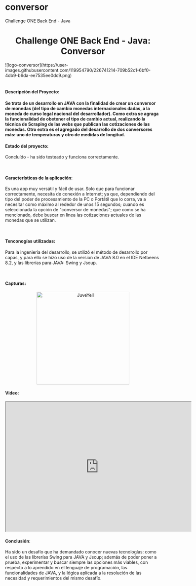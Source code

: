 # conversor
Challenge ONE Back End - Java
<h1 align="center"> Challenge ONE Back End - Java: Conversor  </h1>
![logo-conversor](https://user-images.githubusercontent.com/119954790/226741214-709b52c1-6bf0-4db9-b6da-ee7535ee0dc9.png)<br><br>
<h4>Descripción del Proyecto: <h4><p>Se trata de un desarrollo en JAVA con la finalidad de crear un conversor de monedas (del tipo de cambio monedas internacionales dadas, a la moneda de curso legal nacional del desarrollador). Como extra se agraga la funcionalidad de obetener el tipo de cambio actual, realizando la técnica de Scraping de las webs que publican las cotizaciones de las monedas. Otro extra es el agregado del desarrollo de dos conversores más: uno de temperaturas y otro de medidas de longitud.</p>
<h4>Estado del proyecto:</h4> <p>Concluído - ha sido testeado y funciona correctamente.</p><br>
<h4>Características de la aplicación:</h4> <p>Es una app muy versátil y fácil de usar. Solo que para funcionar correctamente, necesita de conexión a Internet; ya que, dependiendo del tipo del poder de procesamiento de la PC o Portátil que lo corra, va a necesitar como máximo al rededor de unos 15 segundos; cuando es seleccionada la opción de "conversor de monedas"; que como se ha mencionado, debe buscar en línea las cotizaciones actuales de las monedas que se utilizan.</p><br>
<h4>Tenconogías utilizadas:</h4> <p>Para la ingeniería del desarrollo, se utilizó el método de desarrollo por capas, y para ello se hizo uso de la version de JAVA 8.0 en el IDE Netbeens 8.2, y las librerías para JAVA: Swing y Jsoup.</p><br>
<h4>Capturas: </h4>
<div>
<p style = 'text-align:center;'>
<img src="https://pbs.twimg.com/media/EiAAHfoU4AADis4?format=jpg&name=small" alt="JuveYell" width="300px">
</p>
</div>
<h4>Video: </h4>
  <div>
<p style = 'text-align:center;'>
<iframe width="600" height = "420"
src="https://youtu.be/ofqkzqlzjZQ">
</iframe>
</div>
</p>

<h4>Conclusión:</h4> <p>Ha sido un desafío que ha demandado conocer nuevas tecnologías: como el uso de las librerías Swing para JAVA y Jsoup; además de poder poner a prueba, experimentar y buscar siempre las opciones más viables, con respecto a lo aprendido en el lenguaje de programación, las funcionalidades de JAVA, y la lógica aplicada a la resolución de las necesidad y requerimientos del mismo desafío.</p><br><br>
